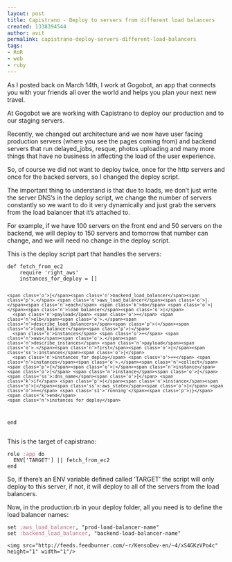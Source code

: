 ```yaml
---
layout: post
title: Capistrano - Deploy to servers from different load balancers
created: 1338394544
author: avit
permalink: capistrano-deploy-servers-different-load-balancers
tags:
- RoR
- web
- ruby
---
```

<p>As I posted back on March 14th, I work at Gogobot, an app that connects you with your friends all over the world and helps you plan your next new travel.</p>

<p>At Gogobot we are working with Capistrano to deploy our production and to our staging servers.</p>

<p>Recently, we changed out architecture and we now have user facing production servers (where you see the pages coming from) and backend servers that run delayed_jobs, resque, photos uploading and many more things that have no business in affecting the load of the user experience.</p>

<p>So, of course we did not want to deploy twice, once for the http servers and once for the backed servers, so I changed the deploy script.</p>

<p>The important thing to understand is that due to loads, we don’t just write the server DNS’s in the deploy script, we change the number of servers constantly so we want to do it very dynamically and just grab the servers from the load balancer that it’s attached to.</p>

<p>For example, if we have 100 servers on the front end and 50 servers on the backend, we will deploy to 150 servers and tomorrow that number can change, and we will need no change in the deploy script.</p>

<p>This is the deploy script part that handles the servers:</p>
<div class='highlight'><pre><code class='ruby'><span class='k'>def</span> <span class='nf'>fetch_from_ec2</span>
    <span class='nb'>require</span> <span class='s1'>'right_aws'</span>
    <span class='n'>instances_for_deploy</span> <span class='o'>=</span> <span class='o'>[]</span>

    <span class='o'>[</span><span class='n'>backend_load_balancer</span><span class='p'>,</span> <span class='n'>aws_load_balancer</span><span class='o'>].</span><span class='n'>each</span> <span class='k'>do</span> <span class='o'>|</span><span class='n'>load_balancer</span><span class='o'>|</span>
      <span class='n'>payload</span> <span class='o'>=</span> <span class='n'>elb</span><span class='o'>.</span><span class='n'>describe_load_balancers</span><span class='p'>(</span><span class='n'>load_balancer</span><span class='p'>)</span>
      <span class='n'>instances</span> <span class='o'>=</span> <span class='n'>aws</span><span class='o'>.</span><span class='n'>describe_instances</span> <span class='n'>payload</span><span class='o'>.</span><span class='n'>first</span><span class='o'>[</span><span class='ss'>:instances</span><span class='o'>]</span>
      <span class='n'>instances_for_deploy</span> <span class='o'>+=</span> <span class='n'>instances</span><span class='o'>.</span><span class='n'>collect</span><span class='p'>{</span><span class='o'>|</span><span class='n'>instance</span><span class='o'>|</span> <span class='n'>instance</span><span class='o'>[</span><span class='ss'>:dns_name</span><span class='o'>]</span> <span class='k'>if</span> <span class='p'>(</span><span class='n'>instance</span><span class='o'>[</span><span class='ss'>:aws_state</span><span class='o'>]</span> <span class='o'>==</span> <span class='s1'>'running'</span><span class='p'>)}</span>
    <span class='k'>end</span>
    <span class='n'>instances_for_deploy</span>
<span class='k'>end</span>
</code></pre>
</div>
<p>This is the target of capistrano:</p>
<div class='highlight'><pre><code class='ruby'><span class='n'>role</span> <span class='ss'>:app</span> <span class='k'>do</span>
  <span class='no'>ENV</span><span class='o'>[</span><span class='s1'>'TARGET'</span><span class='o'>]</span> <span class='o'>||</span> <span class='n'>fetch_from_ec2</span>
<span class='k'>end</span>
</code></pre>
</div>
<p>So, if there’s an ENV variable defined called ‘TARGET’ the script will only deploy to this server, if not, it will deploy to all of the servers from the load balancers.</p>

<p>Now, in the production.rb in your deploy folder, all you need is to define the load balancer names:</p>
<div class='highlight'><pre><code class='ruby'><span class='n'>set</span> <span class='ss'>:aws_load_balancer</span><span class='p'>,</span> <span class='s2'>"prod-load-balancer-name"</span>
<span class='n'>set</span> <span class='ss'>:backend_load_balancer</span><span class='p'>,</span> <span class='s2'>"backend-load-balancer-name"</span>
</code></pre>
</div>
      
    <img src="http://feeds.feedburner.com/~r/KensoDev-en/~4/xS4GKzVPo4c" height="1" width="1"/>

